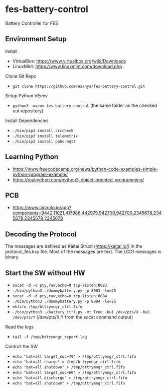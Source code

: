 # fes-battery-control
Battery Controller for FES

## Environment Setup
Install
- VirtualBox: https://www.virtualbox.org/wiki/Downloads
- LinuxMint: https://www.linuxmint.com/download.php

Clone Git Repo
- ```git clone https://github.com/esanya/fes-battery-control.git```

Setup Python VEenv
- ```python3 -mvenv fes-battery-control``` (the same folder as the checked out repository)

Install Dependencies
- ```./bin/pip3 install crccheck```
- ```./bin/pip3 install telemetrix```
- ```./bin/pip3 install paho-mqtt```

## Learning Python

- https://www.freecodecamp.org/news/python-code-examples-simple-python-program-example/
- https://realpython.com/python3-object-oriented-programming/

## PCB

- https://www.circuito.io/app?components=9442,11021,417986,442979,942700,942700,2345678,2345678,2345678,2345678

## Decoding the Protocol

The messages are defined as Kaitai Struct (https://kaitai.io/) in the protocol_fes.ksy file. Most of the messages are text. The LCD1 messages is binary.

## Start the SW without HW
- ```socat -d -d pty,raw,echo=0 tcp-listen:8083```
- ```./bin/python3 ./dummybattery.py -p 8083 -lo=25```
- ```socat -d -d pty,raw,echo=0 tcp-listen:8084```
- ```./bin/python3 ./dummybattery.py -p 8084 -lo=25```
- ```mkfifo /tmp/bttrymngr_ctrl.fifo```
- ```./bin/python3 ./battery_ctrl.py -mt True -bu1 /dev/pts/X -bu2 /dev/pts/Y``` (/dev/pts/X,Y from the socat command output)

Read the logs
- ```tail -f /tmp/bttrymngr_report.log```

Controll the SW
- ```echo "bat=all target_soc=70" > /tmp/bttrymngr_ctrl.fifo```
- ```echo "bat=all charge" > /tmp/bttrymngr_ctrl.fifo```
- ```echo "bat=all shutdown" > /tmp/bttrymngr_ctrl.fifo```
- ```echo "bat=all target_soc=60" > /tmp/bttrymngr_ctrl.fifo```
- ```echo "bat=all discharge" > /tmp/bttrymngr_ctrl.fifo```
- ```echo "bat=all shutdown" > /tmp/bttrymngr_ctrl.fifo```




